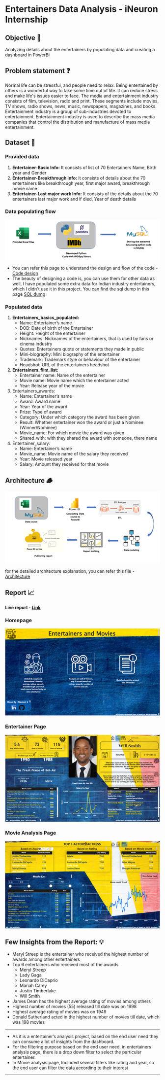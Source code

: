 # Entertainers Data Analysis - iNeuron Internship

## Objective 🎯

Analyzing details about the entertainers by populating data and creating a dashboard in PowerBi

## Problem statement ❓

Normal life can be stressful, and people need to relax. Being entertained by others is a wonderful way to take some time out of life. It can reduce stress and make life's issues easier to face. The media and entertainment industry consists of film, television, radio and print. These segments include movies, TV shows, radio shows, news, music, newspapers, magazines, and books. Entertainment industry is a group of sub-industries devoted to entertainment. Entertainment industry is used to describe the mass media companies that control the distribution and manufacture of mass media entertainment.

## Dataset 📀

### Provided data
  
  1. **Entertainer-Basic Info:** It consists of list of 70 Entertainers Name, Birth year and Gender 
  2. **Entertainer-Breakthrough Info:** It consists of details about the 70 entertainers like breakthrough year, first major award, breakthrough movie name 
  3. **Entertainer-Last major work Info:** It consists of the details about the 70 entertainers last major  work and if died, Year of death details

### Data populating flow 

<img src="https://github.com/Naveen-S6/Entertainers_Data_Analysis/blob/main/Documents/Populating_data_flow.png">

- You can refer this page to understand the design and flow of the code - [Code design](https://github.com/Naveen-S6/Entertainers_Data_Analysis/tree/main/src_code)
- The beauty of designing a code is, you can use them for other data as well, I have populated some extra data for Indian industry entertainers, which I didn't use it in this project. You can find the sql dump in this page [SQL dump](https://github.com/Naveen-S6/Entertainers_Data_Analysis/tree/main/Populated_Data/Indian%20Entertainers%20dataset)

### Populated data

  1. **Entertainers_basics_populated:**
     - Name: Entertainer’s name 
     - DOB: Date of birth of the Entertainer 
     - Height: Height of the entertainer 
     - Nicknames: Nicknames of the entertainers, that is used by fans or cinema industry 
     - Quotes: Entertainers quote or statements they made in public 
     - Mini-biography: Mini biography of the entertainer 
     - Trademark: Trademark style or behaviour of the entertainer 
     - Headshot: URL of the entertainers headshot
  2. **Entertainers_film_list:**
     - Entertainer name: Name of the entertainer 
     - Movie name: Movie name which the entertainer acted 
     - Year: Release year of the movie
  3. Entertainers_awards:
     - Name: Entertainer’s name 
     - Award: Award name 
     - Year: Year of the award 
     - Prize: Type of award 
     - Category: Under which category the award has been given 
     - Result: Whether entertainer won the award or just a Nominee (Winner/Nominee)
     - Movie_name: For which movie the award was given 
     - Shared_with: with they shared the award with someone, there name
  4. Entertainer_salary:
     - Name: Entertainer’s name 
     - Movie_name: Movie name of the salary they received 
     - Year: Movie released year 
     - Salary: Amount they received for that movie

## Architecture 🪵

<img src="https://github.com/Naveen-S6/Entertainers_Data_Analysis/blob/79de0381eb3e30d2a6740a6b19692dc13b7bbfb2/Documents/Architecture.png">

for the detailed architecture explanation, you can refer this file - [Architecture](https://github.com/Naveen-S6/Entertainers_Data_Analysis/blob/79de0381eb3e30d2a6740a6b19692dc13b7bbfb2/Documents/PDFs/Architecture.pdf)

## Report 📈

#### Live report - [Link](https://www.novypro.com/project/entertainers-data-analysis)

### Homepage 

<img src="https://github.com/Naveen-S6/Entertainers_Data_Analysis/blob/51b341efba1dfe4b1c5aff99ab04bd43a6c958ad/Documents/home_page.png">


### Entertainer Page

<img src="https://github.com/Naveen-S6/Entertainers_Data_Analysis/blob/51b341efba1dfe4b1c5aff99ab04bd43a6c958ad/Documents/Entertainer_analysis_page.png">

### Movie Analysis Page

<img src="https://github.com/Naveen-S6/Entertainers_Data_Analysis/blob/51b341efba1dfe4b1c5aff99ab04bd43a6c958ad/Documents/movie_analysis_page.png">


## Few Insights from the Report: 💡

- Meryl Streep is the entertainer who received the highest number of awards among other
entertainers 
- Top 6 entertainers who received most of the awards 
  - Meryl Streep 
  - Lady Gaga 
  - Leonardo DiCaprio 
  - Mariah Carey 
  - Justin Timberlake 
  - Will Smith
- James Dean has the highest average rating of movies among others 
- Highest number of movies (55) released till date was on 1998 
- Highest average rating of movies was on 1949 
- Donald Sutherland acted in the highest number of movies till date, which was 198 movies

---

- As it is a entertainer’s analysis project, based on the end user need they can consume a lot of insights from the dashboard.
- For the filtering purpose based on the end user need, in entertainers analysis page, there is a drop down filter to select the particular entertainer.
- In Movie analysis page, Included several filters like rating and year, so the 
end user can filter the data according to their interest

---
